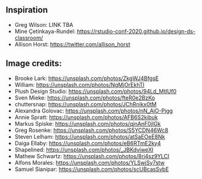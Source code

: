 
## Inspiration

- Greg Wilson: LINK TBA
- Mine Çetinkaya-Rundel: https://rstudio-conf-2020.github.io/design-ds-classroom/
- Allison Horst: https://twitter.com/allison_horst

## Image credits:

- Brooke Lark: https://unsplash.com/photos/ZkgWJ4BfgsE
- William: https://unsplash.com/photos/NgMjOrEkhTI
- Plush Design Studio: https://unsplash.com/photos/94Ld_MtIUf0
- Sven Mieke: https://unsplash.com/photos/fteR0e2BzKo
- chuttersnap: https://unsplash.com/photos/JChRnikx0tM
- Alexandra Golovac: https://unsplash.com/photos/nN_AjO-Pjgg
- Annie Spratt: https://unsplash.com/photos/AFB6S2kibuk
- Markus Spiske: https://unsplash.com/photos/qjnAnF0jIGk
- Greg Rosenke: https://unsplash.com/photos/S5YCDN46Wc8
- Steven Lelham: https://unsplash.com/photos/atSaEOeE8Nk
- Daiga Ellaby: https://unsplash.com/photos/eB6RTmE2ky4
- Shapelined: https://unsplash.com/photos/_JBKdviweXI
- Mathew Schwartz: https://unsplash.com/photos/8rj4sz9YLCI
- Alfons Morales: https://unsplash.com/photos/YLSwjSy7stw
- Samuel Sianipar: https://unsplash.com/photos/scUBcasSvbE